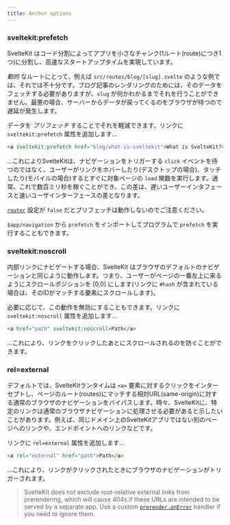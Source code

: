 ```yaml
---
title: Anchor options
---
```


### sveltekit:prefetch

SvelteKit はコード分割によってアプリを小さなチャンク(1ルート(route)につき1つ)に分割し、高速なスタートアップタイムを実現しています。

_動的_ なルートにとって、例えば `src/routes/blog/[slug].svelte` のような例では、それでは不十分です。ブログ記事のレンダリングのためには、そのデータをフェッチする必要がありますが、`slug` が何かわかるまでそれを行うことができません。最悪の場合、サーバーからデータが戻ってくるのをブラウザが待つので遅延が発生します。

データを _プリフェッチ_ することでそれを軽減できます。リンクに `sveltekit:prefetch` 属性を追加します…

```html
<a sveltekit:prefetch href="blog/what-is-sveltekit">What is SvelteKit?</a>
```

…これによりSvelteKitは、ナビゲーションをトリガーする `click` イベントを待つのではなく、ユーザーがリンクをホバーしたり(デスクトップの場合)、タッチしたり(モバイルの場合)するとすぐに対象ページの `load` 関数を実行します。通常、これで数百ミリ秒を稼ぐことができ、この差は、遅いユーザーインタフェースと速いユーザインターフェースの差となります。

[`router`](/docs/page-options#router) 設定が `false` だとプリフェッチは動作しないのでご注意ください。

`$app/navigation` から `prefetch` をインポートしてプログラムで `prefetch` を実行することもできます。

### sveltekit:noscroll

内部リンクにナビゲートする場合、SvelteKit はブラウザのデフォルトのナビゲーションと同じように動作します。つまり、ユーザーがページの一番左上に来るようにスクロールポジションを [0,0] にします(リンクに `#hash` が含まれている場合は、そのIDがマッチする要素にスクロールします)。

必要に応じて、この動作を無効にすることもできます。リンクに `sveltekit:noscroll` 属性を追加します…

```html
<a href="path" sveltekit:noscroll>Path</a>
```

…これにより、リンクをクリックしたあとにスクロールされるのを防ぐことができます。

### rel=external

デフォルトでは、SvelteKitランタイムは `<a>` 要素に対するクリックをインターセプトし、ページのルート(routes)にマッチする相対URL(same-origin)に対する通常のブラウザのナビゲーションをバイパスします。時々、SvelteKitに、特定のリンクは通常のブラウザナビゲーションに処理させる必要があると示したいことがあります。例えば、同じドメイン上のSvelteKitアプリではない別のページへのリンクや、エンドポイントへのリンクなどです。

リンクに `rel=external` 属性を追加します…

```html
<a rel="external" href="path">Path</a>
```

…これにより、リンクがクリックされたときにブラウザのナビゲーションがトリガーされます。

> SvelteKit does not exclude root-relative external links from prerendering, which will cause 404s if these URLs are intended to be served by a separate app. Use a custom [`prerender.onError`](/docs/configuration#prerender) handler if you need to ignore them.
